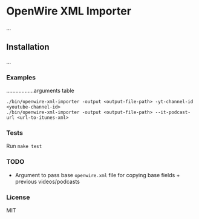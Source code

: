 # OpenWire XML Importer

...

## Installation

...

### Examples

..................arguments table

```
./bin/openwire-xml-importer -output <output-file-path> -yt-channel-id <youtube-channel-id>
./bin/openwire-xml-importer -output <output-file-path> --it-podcast-url <url-to-itunes-xml>
```

### Tests

Run `make test`

### TODO

* Argument to pass base `openwire.xml` file for copying base fields + previous videos/podcasts

### License

MIT